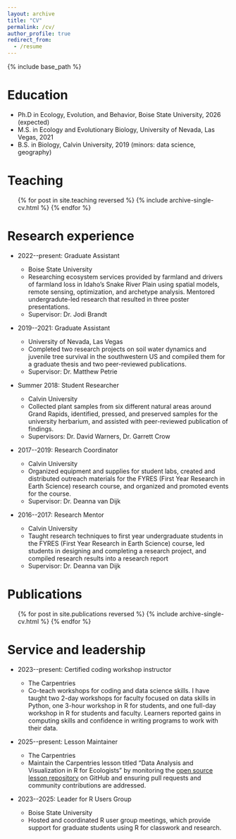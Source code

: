 ```yaml
---
layout: archive
title: "CV"
permalink: /cv/
author_profile: true
redirect_from:
  - /resume
---
```


{% include base_path %}

Education
======
* Ph.D in Ecology, Evolution, and Behavior, Boise State University, 2026 (expected)
* M.S. in Ecology and Evolutionary Biology, University of Nevada, Las Vegas, 2021
* B.S. in Biology, Calvin University, 2019 (minors: data science, geography)
  
Teaching
======
  <ul>{% for post in site.teaching reversed %}
    {% include archive-single-cv.html %}
  {% endfor %}</ul>

<!-- Teaching experience
======
* Spring 2025: Teaching Assistant
  * Boise State University
  * Created a series of video tutorials about working with data in R for students who need to analyze and visualize data for classes or student research

* Fall 2024: Instructor of Record -- Introduction to Spatial Data in R
  * Boise State University
  * Lectured on course material for graduate (500-level) course, created in-class learning activities, and provided feedback on student coding projects. -->

Research experience
======
* 2022--present: Graduate Assistant
  * Boise State University
  * Researching ecosystem services provided by farmland and drivers of farmland loss in Idaho’s Snake River Plain using spatial models, remote sensing, optimization, and archetype analysis. Mentored undergradute-led research that resulted in three poster presentations.
  * Supervisor: Dr. Jodi Brandt

* 2019--2021: Graduate Assistant
  * University of Nevada, Las Vegas
  * Completed two research projects on soil water dynamics and juvenile tree survival in the southwestern US and compiled them for a graduate thesis and two peer-reviewed publications. 
  * Supervisor: Dr. Matthew Petrie

* Summer 2018: Student Researcher
  * Calvin University
  * Collected plant samples from six different natural areas around Grand Rapids, identified, pressed, and preserved samples for the university herbarium, and assisted with peer-reviewed publication of findings.
  * Supervisors: Dr. David Warners, Dr. Garrett Crow

* 2017--2019: Research Coordinator
  * Calvin University
  * Organized equipment and supplies for student labs, created and distributed outreach materials for the FYRES (First Year Research in Earth Science) research course, and organized and promoted events for the course.
  * Supervisor: Dr. Deanna van Dijk

* 2016--2017: Research Mentor
  * Calvin University
  * Taught research techniques to first year undergraduate students in the FYRES (First Year Research in Earth Science) course, led students in designing and completing a research project, and compiled research results into a research report
  * Supervisor: Dr. Deanna van Dijk
  
<!-- Skills
======
* Skill 1
* Skill 2
  * Sub-skill 2.1
  * Sub-skill 2.2
  * Sub-skill 2.3
* Skill 3 -->

Publications
======
  <ul>{% for post in site.publications reversed %}
    {% include archive-single-cv.html %}
  {% endfor %}</ul>
  
<!-- Talks
======
  <ul>{% for post in site.talks reversed %}
    {% include archive-single-talk-cv.html  %}
  {% endfor %}</ul> -->
  
Service and leadership
======
* 2023--present: Certified coding workshop instructor
  * The Carpentries
  * Co-teach workshops for coding and data science skills. I have taught two 2-day workshops for faculty focused on data skills in Python, one 3-hour workshop in R for students, and one full-day workshop in R for students and faculty. Learners reported gains in computing skills and confidence in writing programs to work with their data. 

* 2025--present: Lesson Maintainer
  * The Carpentries
  * Maintain the Carpentries lesson titled “Data Analysis and Visualization in R for Ecologists” by monitoring the [open source lesson repository](https://github.com/datacarpentry/R-ecology-lesson/) on GitHub and ensuring pull requests and community contributions are addressed.

* 2023--2025: Leader for R Users Group
  * Boise State University
  * Hosted and coordinated R user group meetings, which provide support for graduate students using R for classwork and research. 

